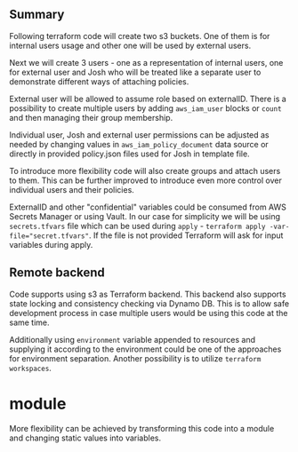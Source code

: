 ## Summary

Following terraform code will create two s3 buckets. One of them is for internal users usage and other one will be used by external users.

  

Next we will create 3 users - one as a representation of internal users, one for external user and Josh who will be treated like a separate user to demonstrate different ways of attaching policies.

  

External user will be allowed to assume role based on externalID. There is a possibility to create multiple users by adding `aws_iam_user` blocks or `count` and then managing their group membership.

  

Individual user, Josh and external user permissions can be adjusted as needed by changing values in `aws_iam_policy_document` data source or directly in provided policy.json files used for Josh in template file.

To introduce more flexibility code will also create groups and attach users to them. This can be further improved to introduce even more control over individual users and their policies.

  

ExternalID and other "confidential" variables could be consumed from AWS Secrets Manager or using Vault. In our case for simplicity we will be using `secrets.tfvars` file which can be used during `apply` - `terraform apply -var-file="secret.tfvars"`. If the file is not provided Terraform will ask for input variables during apply.

## Remote backend

Code supports using s3 as Terraform backend. This backend also supports state locking and consistency checking via Dynamo DB. This is to allow safe development process in case multiple users would be using this code at the same time.

Additionally using `environment` variable appended to resources and supplying it according to the environment could be one of the approaches for environment separation. Another possibility is to utilize `terraform workspaces`.

# module
More flexibility can be achieved by transforming this code into a module and changing static values into variables. 
